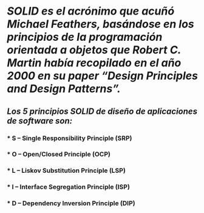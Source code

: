 # *SOLID es el acrónimo que acuñó Michael Feathers, basándose en los principios de la programación orientada a objetos que Robert C. Martin había recopilado en el año 2000 en su paper “Design Principles and Design Patterns”.*

## *Los 5 principios SOLID de diseño de aplicaciones de software son:*
### * S – Single Responsibility Principle (SRP)
### * O – Open/Closed Principle (OCP)
### * L – Liskov Substitution Principle (LSP)
### * I – Interface Segregation Principle (ISP)
### * D – Dependency Inversion Principle (DIP)
